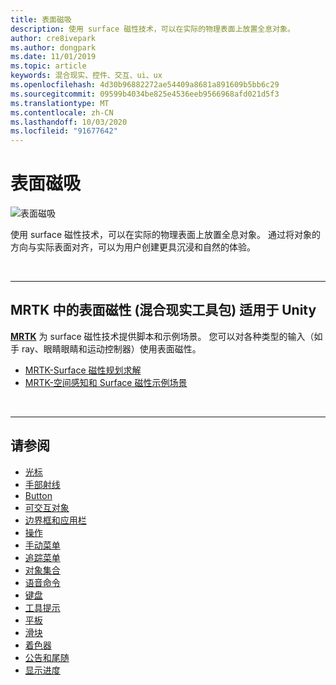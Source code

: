 ```yaml
---
title: 表面磁吸
description: 使用 surface 磁性技术，可以在实际的物理表面上放置全息对象。
author: cre8ivepark
ms.author: dongpark
ms.date: 11/01/2019
ms.topic: article
keywords: 混合现实、控件、交互、ui、ux
ms.openlocfilehash: 4d30b96882272ae54409a8681a891609b5bb6c29
ms.sourcegitcommit: 09599b4034be825e4536eeb9566968afd021d5f3
ms.translationtype: MT
ms.contentlocale: zh-CN
ms.lasthandoff: 10/03/2020
ms.locfileid: "91677642"
---
```

# <a name="surface-magnetism"></a>表面磁吸

![表面磁吸](images/MRTK_SurfaceMagnetism.gif)

使用 surface 磁性技术，可以在实际的物理表面上放置全息对象。 通过将对象的方向与实际表面对齐，可以为用户创建更具沉浸和自然的体验。

<br>

---

## <a name="surface-magnetism-in-mrtk-mixed-reality-toolkit-for-unity"></a>MRTK 中的表面磁性 (混合现实工具包) 适用于 Unity
**[MRTK](https://github.com/Microsoft/MixedRealityToolkit-Unity)** 为 surface 磁性技术提供脚本和示例场景。 您可以对各种类型的输入（如手 ray、眼睛眼睛和运动控制器）使用表面磁性。

* [MRTK-Surface 磁性规划求解](https://microsoft.github.io/MixedRealityToolkit-Unity/Documentation/README_Solver.html#surfacemagnetism)
* [MRTK-空间感知和 Surface 磁性示例场景](https://github.com/microsoft/MixedRealityToolkit-Unity/blob/mrtk_development/Assets/MRTK/Examples/Demos/Solvers/Scenes/SurfaceMagnetismSpatialAwarenessExample.unity)


<br>

---

## <a name="see-also"></a>请参阅

* [光标](cursors.md)
* [手部射线](point-and-commit.md)
* [Button](button.md)
* [可交互对象](interactable-object.md)
* [边界框和应用栏](app-bar-and-bounding-box.md)
* [操作](direct-manipulation.md)
* [手动菜单](hand-menu.md)
* [追踪菜单](near-menu.md)
* [对象集合](object-collection.md)
* [语音命令](voice-input.md)
* [键盘](keyboard.md)
* [工具提示](tooltip.md)
* [平板](slate.md)
* [滑块](slider.md)
* [着色器](shader.md)
* [公告和尾随](billboarding-and-tag-along.md)
* [显示进度](progress.md)
